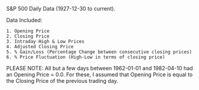 S&P 500 Daily Data (1927-12-30 to current).

Data Included:

	1. Opening Price
	2. Closing Price
	3. Intraday High & Low Prices
	4. Adjusted Closing Price
	5. % Gain/Loss (Percentage Change between consecutive closing prices)
	6. % Price Fluctuation (High-Low in terms of closing price)
	
PLEASE NOTE: 
All but a few days between 1962-01-01 and 1982-04-10 had an Opening Price = 0.0. For these, I assumed that Opening Price is equal to the Closing Price of the previous trading day.
